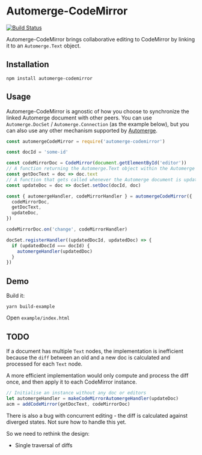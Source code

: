 # Automerge-CodeMirror

[![Build Status](https://travis-ci.org/aslakhellesoy/automerge-codemirror.svg?branch=master)](https://travis-ci.org/aslakhellesoy/automerge-codemirror)

Automerge-CodeMirror brings collaborative editing to CodeMirror by linking it to
an `Automerge.Text` object.

## Installation

    npm install automerge-codemirror

## Usage

Automerge-CodeMirror is agnostic of how you choose to synchronize the linked Automerge document
with other peers. You can use `Automerge.DocSet` / `Automerge.Connection` (as the example below),
but you can also use any other mechanism supported by
[Automerge](https://github.com/automerge/automerge).

```javascript
const automergeCodeMirror = require('automerge-codemirror')

const docId = 'some-id'

const codeMirrorDoc = CodeMirror(document.getElementById('editor'))
// A function returning the Automerge.Text object within the Automerge document
const getDocText = doc => doc.text
// A function that gets called whenever the Automerge document is updated by editor changes
const updateDoc = doc => docSet.setDoc(docId, doc)

const { automergeHandler, codeMirrorHandler } = automergeCodeMirror({
  codeMirrorDoc,
  getDocText,
  updateDoc,
})

codeMirrorDoc.on('change', codeMirrorHandler)

docSet.registerHandler((updatedDocId, updatedDoc) => {
  if (updatedDocId === docId) {
    automergeHandler(updatedDoc)
  }
})
```

## Demo

Build it:

    yarn build-example

Open `example/index.html`

## TODO

If a document has multiple `Text` nodes, the implementation is inefficient because the
`diff` between an old and a new doc is calculated and processed for each `Text` node.

A more efficient implementation would only compute and process the diff once, and then
apply it to each CodeMirror instance.

```javascript
// Initialise an instance without any doc or editors
let automergeHandler = makeCodeMirrorAutomergeHandler(updateDoc)
acm = addCodeMirror(getDocText, codeMirrorDoc)
```

There is also a bug with concurrent editing - the diff is calculated against diverged
states. Not sure how to handle this yet.

So we need to rethink the design:

- Single traversal of diffs
